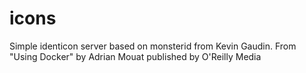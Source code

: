 icons
============
Simple identicon server based on monsterid from Kevin Gaudin.
From "Using Docker" by Adrian Mouat published by O'Reilly Media